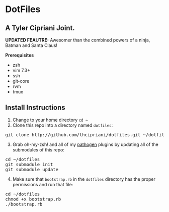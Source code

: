 DotFiles
=============
A Tyler Cipriani Joint.
-----------
**UPDATED FEAUTRE:** Awesomer than the combined powers of a ninja, Batman and Santa Claus!

**Prerequisites**
+ zsh
+ vim 7.3+
+ ssh
+ git-core
+ rvm
+ tmux

Install Instructions
-------------
1. Change to your home directory <code>cd ~</code>
2. Clone this repo into a directory named <code>dotfiles</code>:
<pre>
git clone http://github.com/thcipriani/dotfiles.git ~/dotfiles
</pre>
3. Grab oh-my-zsh! and all of my [pathogen](https://github.com/tpope/vim-pathogen "Pathogen: Really Awesome!") plugins by updating all of the submodules of this repo:
<pre>
cd ~/dotfiles
git submodule init
git submodule update
</pre>
4. Make sure that <code>bootstrap.rb</code> in the <code>dotfiles</code> directory has the proper permissions and run that file:
<pre>
cd ~/dotfiles
chmod +x bootstrap.rb
./bootstrap.rb
</pre>
